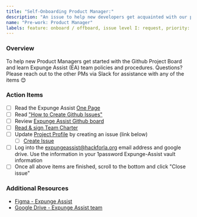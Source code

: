 ```yaml
---
title: "Self-Onboarding Product Manager:"
description: "An issue to help new developers get acquainted with our processes."
name: "Pre-work: Product Manager"
labels: feature: onboard / offboard, issue level I: request, priority: medium, role: product management, size: 1pt
---
```


### Overview

To help new Product Managers get started with the Github Project Board and learn Expunge Assist (EA) team policies and procedures. Questions? Please reach out to the other PMs via Slack for assistance with any of the items 😊

### Action Items

- [ ] Read the Expunge Assist [One Page](https://docs.google.com/document/d/1SVgk4vH02oH7kUVbphKebrWMQNOMtzkIkpcksnHAULo/edit)
- [ ] Read ["How to Create Github Issues"](https://github.com/hackforla/expunge-assist/wiki/How-to-Create-Issues)
- [ ] Review [Expunge Assist Github board](https://github.com/orgs/hackforla/projects/77/views/1)
- [ ] [Read & sign Team Charter](https://github.com/hackforla/expunge-assist/wiki/Expunge-Assist-Team-Charter)
- [ ] Update [Project Profile](https://www.hackforla.org/projects/expunge-assist) by creating an issue (link below)
  - [ ] [Create Issue](https://github.com/hackforla/website/issues/new?assignees=&labels=P-Feature%3A+Project+Info+and+Page%2Crole%3A+back+end%2FdevOps%2Crole%3A+front+end%2CComplexity%3A+Small%2Csize%3A+0.5pt%2Ctime+sensitive&projects=&template=project-profile-card-review-and-update.yml&title=Update+Project+Profile%3A+%5BProject+Name%5D)
- [ ] Log into the expungeassist@hackforla.org email address and google drive. Use the information in your 1password Expunge-Assist vault information
- [ ] Once all above items are finished, scroll to the bottom and click "Close issue"

### Additional Resources

- [Figma - Expunge Assist](https://www.figma.com/file/hYqRxmBVtJbDv9DJXV6nra/Expunge-Assist-Main-Figma?type=design&node-id=2-21&mode=design&t=gp9ORTk5A0xuk3TF-0)
- [Google Drive - Expunge Assist team](https://drive.google.com/drive/folders/1qR-5gm7a-3h-Zm6Tu8IxDQ6yL488kf1n?usp=sharing)
